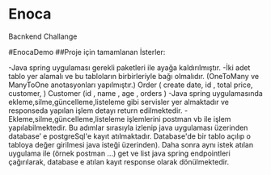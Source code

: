 # Enoca
 Bacnkend Challange

#EnocaDemo
##Proje için tamamlanan İsterler:

-Java spring uygulaması gerekli paketleri ile ayağa kaldırılmıştır.
-İki adet tablo yer alamalı ve bu tabloların birbirleriyle bağı olmalıdır. (OneToMany ve ManyToOne anotasyonları yapılmıştır.) Order ( create date, id , total price, customer, ) Customer (id , name , age , orders )
-Java spring uygulamasında ekleme,silme,güncelleme,listeleme gibi servisler yer almaktadır ve responseda yapılan işlem detayı return edilmektedir.
-Ekleme,silme,güncelleme,listeleme işlemlerini postman vb ile işlem yapılabilmektedir. Bu adımlar sırasıyla izlenip java uygulaması üzerinden database’ e postgreSql'e kayıt atılmaktadır.
Database'de bir tablo açılıp o tabloya değer girilmesi java isteği üzerinden). Daha sonra aynı istek atılan uygulama ile (örnek postman ...) get ve list java spring endpointleri çağırılarak, database e atılan kayıt response olarak dönülmektedir.

